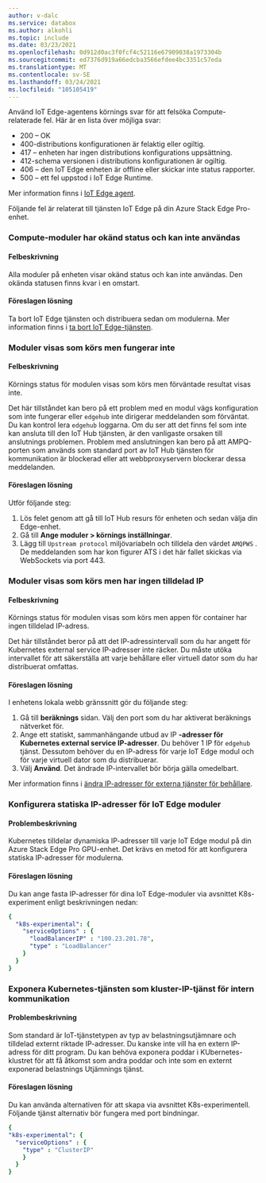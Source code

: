 ```yaml
---
author: v-dalc
ms.service: databox
ms.author: alkohli
ms.topic: include
ms.date: 03/23/2021
ms.openlocfilehash: 0d912d0ac3f0fcf4c52116e67909038a1973304b
ms.sourcegitcommit: ed7376d919a66edcba3566efdee4bc3351c57eda
ms.translationtype: MT
ms.contentlocale: sv-SE
ms.lasthandoff: 03/24/2021
ms.locfileid: "105105419"
---
```

Använd IoT Edge-agentens körnings svar för att felsöka Compute-relaterade fel. Här är en lista över möjliga svar:

* 200 – OK
* 400-distributions konfigurationen är felaktig eller ogiltig.
* 417 – enheten har ingen distributions konfigurations uppsättning.
* 412-schema versionen i distributions konfigurationen är ogiltig.
* 406 – den IoT Edge enheten är offline eller skickar inte status rapporter.
* 500 – ett fel uppstod i IoT Edge Runtime.

Mer information finns i [IoT Edge agent](../articles/iot-edge/iot-edge-runtime.md?preserve-view=true&view=iotedge-2018-06#iot-edge-agent).

Följande fel är relaterat till tjänsten IoT Edge på din Azure Stack Edge Pro-enhet.

### <a name="compute-modules-have-unknown-status-and-cant-be-used"></a>Compute-moduler har okänd status och kan inte användas

#### <a name="error-description"></a>Felbeskrivning

Alla moduler på enheten visar okänd status och kan inte användas. Den okända statusen finns kvar i en omstart.<!--Original Support ticket relates to trying to deploy a container app on a Hub. Based on the work item, I assume the error description should not be that specific, and that the error applies to Azure Stack Edge Devices, which is the focus of this troubleshooting.-->

#### <a name="suggested-solution"></a>Föreslagen lösning

Ta bort IoT Edge tjänsten och distribuera sedan om modulerna. Mer information finns i [ta bort IoT Edge-tjänsten](../articles/databox-online/azure-stack-edge-gpu-manage-compute.md#remove-iot-edge-service).


### <a name="modules-show-as-running-but-are-not-working"></a>Moduler visas som körs men fungerar inte

#### <a name="error-description"></a>Felbeskrivning

Körnings status för modulen visas som körs men förväntade resultat visas inte. 

Det här tillståndet kan bero på ett problem med en modul vägs konfiguration som inte fungerar eller `edgehub` inte dirigerar meddelanden som förväntat. Du kan kontrol lera `edgehub` loggarna. Om du ser att det finns fel som inte kan ansluta till den IoT Hub tjänsten, är den vanligaste orsaken till anslutnings problemen. Problem med anslutningen kan bero på att AMPQ-porten som används som standard port av IoT Hub tjänsten för kommunikation är blockerad eller att webbproxyservern blockerar dessa meddelanden.

#### <a name="suggested-solution"></a>Föreslagen lösning

Utför följande steg:
1. Lös felet genom att gå till IoT Hub resurs för enheten och sedan välja din Edge-enhet. 
1. Gå till **Ange moduler > körnings inställningar**. 
1. Lägg till `Upstream protocol` miljövariabeln och tilldela den värdet `AMQPWS` . De meddelanden som har kon figurer ATS i det här fallet skickas via WebSockets via port 443.

### <a name="modules-show-as-running-but-do-not-have-an-ip-assigned"></a>Moduler visas som körs men har ingen tilldelad IP

#### <a name="error-description"></a>Felbeskrivning

Körnings status för modulen visas som körs men appen för container har ingen tilldelad IP-adress. 

Det här tillståndet beror på att det IP-adressintervall som du har angett för Kubernetes external service IP-adresser inte räcker. Du måste utöka intervallet för att säkerställa att varje behållare eller virtuell dator som du har distribuerat omfattas.

#### <a name="suggested-solution"></a>Föreslagen lösning

I enhetens lokala webb gränssnitt gör du följande steg:
1. Gå till **beräknings** sidan. Välj den port som du har aktiverat beräknings nätverket för. 
1. Ange ett statiskt, sammanhängande utbud av IP **-adresser för Kubernetes external service IP-adresser**. Du behöver 1 IP för `edgehub` tjänst. Dessutom behöver du en IP-adress för varje IoT Edge modul och för varje virtuell dator som du distribuerar. 
1. Välj **Använd**. Det ändrade IP-intervallet bör börja gälla omedelbart.

Mer information finns i [ändra IP-adresser för externa tjänster för behållare](../articles/databox-online/azure-stack-edge-gpu-manage-compute.md#change-external-service-ips-for-containers).

### <a name="configure-static-ips-for-iot-edge-modules"></a>Konfigurera statiska IP-adresser för IoT Edge moduler

#### <a name="problem-description"></a>Problembeskrivning

Kubernetes tilldelar dynamiska IP-adresser till varje IoT Edge modul på din Azure Stack Edge Pro GPU-enhet. Det krävs en metod för att konfigurera statiska IP-adresser för modulerna.

#### <a name="suggested-solution"></a>Föreslagen lösning

Du kan ange fasta IP-adresser för dina IoT Edge-moduler via avsnittet K8s-experiment enligt beskrivningen nedan: 

```yaml
{
  "k8s-experimental": {
    "serviceOptions" : {
      "loadBalancerIP" : "100.23.201.78",
      "type" : "LoadBalancer"
    }
  }
}
```
### <a name="expose-kubernetes-service-as-cluster-ip-service-for-internal-communication"></a>Exponera Kubernetes-tjänsten som kluster-IP-tjänst för intern kommunikation

#### <a name="problem-description"></a>Problembeskrivning

Som standard är IoT-tjänstetypen av typ av belastningsutjämnare och tilldelad externt riktade IP-adresser. Du kanske inte vill ha en extern IP-adress för ditt program. Du kan behöva exponera poddar i KUbernetes-klustret för att få åtkomst som andra poddar och inte som en externt exponerad belastnings Utjämnings tjänst. 

#### <a name="suggested-solution"></a>Föreslagen lösning

Du kan använda alternativen för att skapa via avsnittet K8s-experimentell. Följande tjänst alternativ bör fungera med port bindningar.

```yaml
{
"k8s-experimental": {
  "serviceOptions" : {
    "type" : "ClusterIP"
    }
  }
}
```